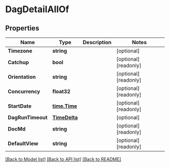 # DagDetailAllOf

## Properties

Name | Type | Description | Notes
------------ | ------------- | ------------- | -------------
**Timezone** | **string** |  | [optional] 
**Catchup** | **bool** |  | [optional] [readonly] 
**Orientation** | **string** |  | [optional] [readonly] 
**Concurrency** | **float32** |  | [optional] [readonly] 
**StartDate** | [**time.Time**](time.Time.md) |  | [optional] [readonly] 
**DagRunTimeout** | [**TimeDelta**](TimeDelta.md) |  | [optional] 
**DocMd** | **string** |  | [optional] [readonly] 
**DefaultView** | **string** |  | [optional] [readonly] 

[[Back to Model list]](../README.md#documentation-for-models) [[Back to API list]](../README.md#documentation-for-api-endpoints) [[Back to README]](../README.md)


